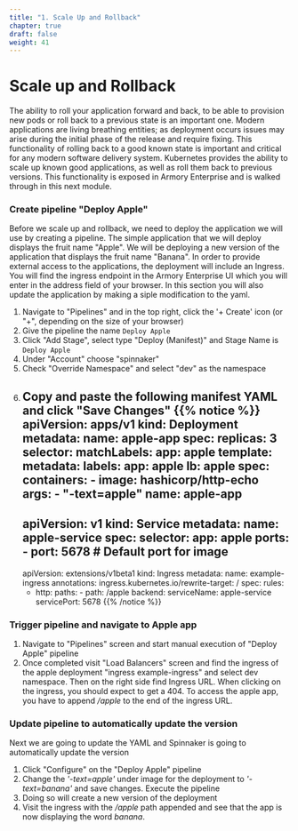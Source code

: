 ```yaml
---
title: "1. Scale Up and Rollback"
chapter: true
draft: false
weight: 41
---
```

# Scale up and Rollback
The ability to roll your application forward and back, to be able to provision new pods or roll back to a previous state is an important one. Modern applications are living breathing entities; as deployment occurs issues may arise during the initial phase of the release and require fixing. This functionality of rolling back to a good known state is important and critical for any modern software delivery system. Kubernetes provides the ability to scale up known good applications, as well as roll them back to previous versions. This functionality is exposed in Armory Enterprise and is walked through in this next module. 

### Create pipeline "Deploy Apple"

Before we scale up and rollback, we need to deploy the application we will use by creating a pipeline. The simple application that we will deploy displays the fruit name "Apple". We will be deploying a new version of the application that displays the fruit name "Banana". In order to provide external access to the applications, the deployment will include an Ingress. You will find the ingress endpoint in the Armory Enterprise UI which you will enter in the address field of your browser. In this section you will also update the application by making a siple modification to the yaml. 

1. Navigate to "Pipelines" and in the top right, click the '+ Create' icon (or "+", depending on the size of your browser)
1. Give the pipeline the name `Deploy Apple`
1. Click "Add Stage", select type "Deploy (Manifest)" and Stage Name is `Deploy Apple`
1. Under "Account" choose "spinnaker"
1. Check "Override Namespace" and select "dev" as the namespace
1. Copy and paste the following manifest YAML and click "Save Changes"
   {{% notice %}}
    apiVersion: apps/v1
    kind: Deployment
    metadata:
      name: apple-app
    spec:
      replicas: 3
      selector:
        matchLabels:
          app: apple
      template:
        metadata:
          labels:
            app: apple
            lb: apple
        spec:
          containers:
            - image: hashicorp/http-echo
              args:
               - "-text=apple"
              name: apple-app
    ---
    apiVersion: v1
    kind: Service
    metadata:
      name: apple-service
    spec:
      selector:
        app: apple
      ports:
        - port: 5678 # Default port for image
    ---
    apiVersion: extensions/v1beta1
    kind: Ingress
    metadata:
      name: example-ingress
      annotations:
        ingress.kubernetes.io/rewrite-target: /
    spec:
      rules:
      - http:
          paths:
            - path: /apple
              backend:
                serviceName: apple-service
                servicePort: 5678
    {{% /notice %}}
        
### Trigger pipeline and navigate to Apple app
1. Navigate to "Pipelines" screen and start  manual execution of "Deploy Apple" pipeline
1. Once completed visit "Load Balancers" screen and find the ingress of the apple deployment "ingress example-ingress" and select dev namespace. Then on the right side find Ingress URL. When clicking on the ingress, you should expect to get a 404. To access the apple app, you have to append */apple* to the end of the ingress URL. 
   
### Update pipeline to automatically update the version
Next we are going to update the YAML and Spinnaker is going to automatically update the version
<!--It's not clear version of app? We already did similar deployments for another pipeline-->

1. Click "Configure" on the "Deploy Apple" pipeline
1. Change the *'-text=apple'* under image for the deployment to *'-text=banana'* and save changes. Execute the pipeline
1. Doing so will create a new version of the deployment
1. Visit the ingress with the */apple* path appended and see that the app is now displaying the word *banana*.
